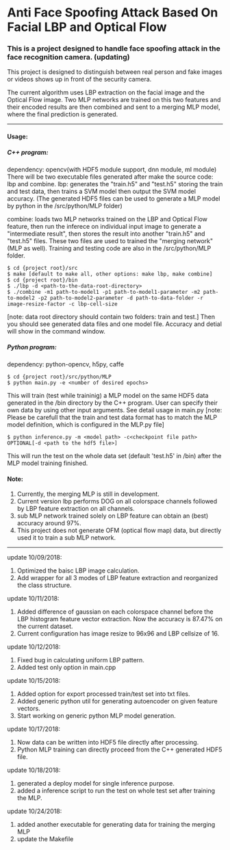 # Anti Face Spoofing Attack Based On Facial LBP and Optical Flow

### This is a project designed to handle face spoofing attack in the face recognition camera. (updating)

This project is designed to distinguish between real person and fake images or videos shows up in front of the security camera.

The current algorithm uses LBP extraction on the facial image and the Optical Flow image. Two MLP networks are trained on this two features and their encoded results are then combined and sent to a merging MLP model, where the final prediction is generated.  

--------------------------
#### Usage:
##### C++ program:
dependency: opencv(with HDF5 module support, dnn module, ml module)
There will be two executable files generated after make the source code: lbp and combine.
lbp: generates the "train.h5" and "test.h5" storing the train and test data, then trains a SVM model then output the SVM model accuracy.
(The generated HDF5 files can be used to generate a MLP model by python in the /src/python/MLP folder)

combine: loads two MLP networks trained on the LBP and Optical Flow feature, then run the inferece on individual input image to generate a "intermediate result", then stores the result into another "train.h5" and "test.h5" files. These two files are used to trained the "merging network" (MLP as well). Training and testing code are also in the /src/python/MLP folder.

```
$ cd {project root}/src
$ make [default to make all, other options: make lbp, make combine]
$ cd {project root}/bin    
$ ./lbp -d <path-to-the-data-root-directory>  
$ ./combine -m1 path-to-model1 -p1 path-to-model1-parameter -m2 path-to-model2 -p2 path-to-model2-parameter -d path-to-data-folder -r image-resize-factor -c lbp-cell-size
```
[note: data root directory should contain two folders: train and test.]
Then you should see generated data files and one model file. Accuracy and detial will show in the command window. 

##### Python program:
dependency: python-opencv, h5py, caffe
```
$ cd {project root}/src/python/MLP
$ python main.py -e <number of desired epochs> 
```
This will train (test while traininig) a MLP model on the same HDF5 data generated in the /bin directory by the C++ program. User can specify their own data by using other input arguments. See detail usage in main.py
[note: Please be carefull that the train and test data format has to match the MLP model definition, which is configured in the MLP.py file]

```
$ python inference.py -m <model path> -c<checkpoint file path> OPTIONAL[-d <path to the hdf5 file>]
```
This will run the test on the whole data set (default 'test.h5' in /bin) after the MLP model training finished.


#### Note:
  1. Currently, the merging MLP is still in development.
  2. Current version lbp performs DOG on all colorspace channels followed by LBP feature extraction on all channels.
  3. sub MLP network trained solely on LBP feature can obtain an (best) accuracy around 97%.
  4. This project does not generate OFM (optical flow map) data, but directly used it to train a sub MLP network.

---------------------
update 10/09/2018:
  1. Optimized the baisc LBP image calculation.
  2. Add wrapper for all 3 modes of LBP feature extraction and reorganized the class structure.
  
update 10/11/2018:
  1. Added difference of gaussian on each colorspace channel before the LBP histogram feature vector extraction. Now the accuracy is 87.47% on the current dataset.
  2. Current configuration has image resize to 96x96 and LBP cellsize of 16.

update 10/12/2018:
  1. Fixed bug in calculating uniform LBP pattern.
  2. Added test only option in main.cpp
  
update 10/15/2018:
  1. Added option for export processed train/test set into txt files.
  2. Added generic python util for generating autoencoder on given feature vectors.
  3. Start working on generic python MLP model generation. 

update 10/17/2018:
  1. Now data can be written into HDF5 file directly after processing.
  2. Python MLP training can directly proceed from the C++ generated HDF5 file.

update 10/18/2018:
  1. generated a deploy model for single inference purpose. 
  2. added a inference script to run the test on whole test set after training the MLP.

update 10/24/2018:
  1. added another executable for generating data for training the merging MLP
  2. update the Makefile
  

